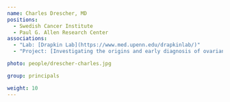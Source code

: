 ```yaml
---
name: Charles Drescher, MD
positions:
  - Swedish Cancer Institute
  - Paul G. Allen Research Center
associations:
  - "Lab: [Drapkin Lab](https://www.med.upenn.edu/drapkinlab/)"
  - "Project: [Investigating the origins and early diagnosis of ovarian cancer](atlas-datasets/Generating-and-incorporating-ovarian-cancer-data-to-Gray-Foundation-pre-cancer-BRCA-Atlas)"

photo: people/drescher-charles.jpg

group: principals

weight: 10
---
```

